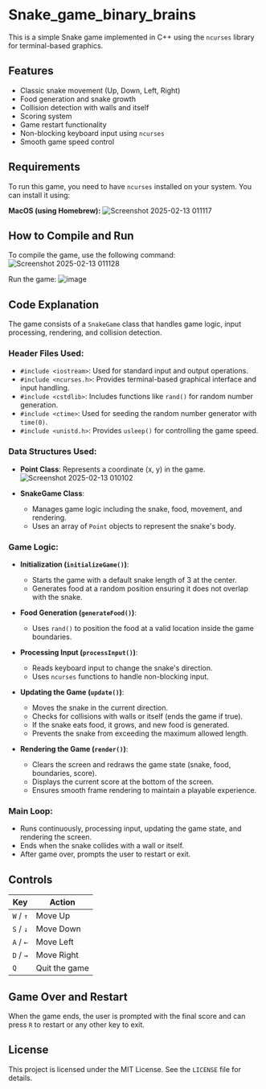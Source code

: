 # Snake_game_binary_brains

This is a simple Snake game implemented in C++ using the `ncurses` library for terminal-based graphics.

## Features
- Classic snake movement (Up, Down, Left, Right)
- Food generation and snake growth
- Collision detection with walls and itself
- Scoring system
- Game restart functionality
- Non-blocking keyboard input using `ncurses`
- Smooth game speed control

## Requirements
To run this game, you need to have `ncurses` installed on your system. You can install it using:

**MacOS (using Homebrew):**
![Screenshot 2025-02-13 011117](https://github.com/user-attachments/assets/d7283ad6-600b-445e-9e40-5ec707c6ef06)


## How to Compile and Run
To compile the game, use the following command:
![Screenshot 2025-02-13 011128](https://github.com/user-attachments/assets/53bd84c1-6296-4342-9c2e-fa4798c307ab)


Run the game:
![image](https://github.com/user-attachments/assets/148aba08-8374-407d-a334-c90daec21cf0)


## Code Explanation
The game consists of a `SnakeGame` class that handles game logic, input processing, rendering, and collision detection.

### Header Files Used:
- `#include <iostream>`: Used for standard input and output operations.
- `#include <ncurses.h>`: Provides terminal-based graphical interface and input handling.
- `#include <cstdlib>`: Includes functions like `rand()` for random number generation.
- `#include <ctime>`: Used for seeding the random number generator with `time(0)`.
- `#include <unistd.h>`: Provides `usleep()` for controlling the game speed.

### Data Structures Used:
- **Point Class**: Represents a coordinate (x, y) in the game.
![Screenshot 2025-02-13 010102](https://github.com/user-attachments/assets/4e54e6b1-759e-4c11-9ba9-e7d6052d3894)


- **SnakeGame Class**:
  - Manages game logic including the snake, food, movement, and rendering.
  - Uses an array of `Point` objects to represent the snake's body.

### Game Logic:
- **Initialization (`initializeGame()`)**:
  - Starts the game with a default snake length of 3 at the center.
  - Generates food at a random position ensuring it does not overlap with the snake.

- **Food Generation (`generateFood()`)**:
  - Uses `rand()` to position the food at a valid location inside the game boundaries.

- **Processing Input (`processInput()`)**:
  - Reads keyboard input to change the snake's direction.
  - Uses `ncurses` functions to handle non-blocking input.

- **Updating the Game (`update()`)**:
  - Moves the snake in the current direction.
  - Checks for collisions with walls or itself (ends the game if true).
  - If the snake eats food, it grows, and new food is generated.
  - Prevents the snake from exceeding the maximum allowed length.

- **Rendering the Game (`render()`)**:
  - Clears the screen and redraws the game state (snake, food, boundaries, score).
  - Displays the current score at the bottom of the screen.
  - Ensures smooth frame rendering to maintain a playable experience.

### Main Loop:
- Runs continuously, processing input, updating the game state, and rendering the screen.
- Ends when the snake collides with a wall or itself.
- After game over, prompts the user to restart or exit.

## Controls
| Key         | Action       |
|------------|-------------|
| `W` / `↑`  | Move Up     |
| `S` / `↓`  | Move Down   |
| `A` / `←`  | Move Left   |
| `D` / `→`  | Move Right  |
| `Q`        | Quit the game |

## Game Over and Restart
When the game ends, the user is prompted with the final score and can press `R` to restart or any other key to exit.

## License
This project is licensed under the MIT License. See the `LICENSE` file for details.

